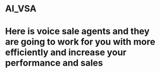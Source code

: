 # AI_VSA
# Here is voice sale agents and they are going to work for you with more efficiently and increase your performance and sales 